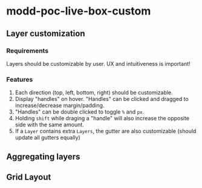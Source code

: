 # modd-poc-live-box-custom

## Layer customization

### Requirements

Layers should be customizable by user. UX and intuitiveness is important!


### Features
1. Each direction (top, left, bottom, right) should be customizable. 
2. Display "handles" on hover. "Handles" can be clicked and dragged to increase/decrease margin/padding.
3. "Handles" can be double clicked to toggle `%` and `px`.
4. Holding `shift` while draging a "handle" will also increase the opposite side with the same amount.
5. If a `Layer` contains extra `Layers`, the gutter are also customizable (should update all gutters equally)



## Aggregating layers


## Grid Layout
